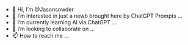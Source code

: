 - 👋 Hi, I’m @Jasonsowder
- 👀 I’m interested in just a newb brought here by ChatGPT Prompts ...
- 🌱 I’m currently learning AI via ChatGPT ...
- 💞️ I’m looking to collaborate on ...
- 📫 How to reach me ...

<!---
Jasonsowder/Jasonsowder is a ✨ special ✨ repository because its `README.md` (this file) appears on your GitHub profile.
You can click the Preview link to take a look at your changes.
--->

